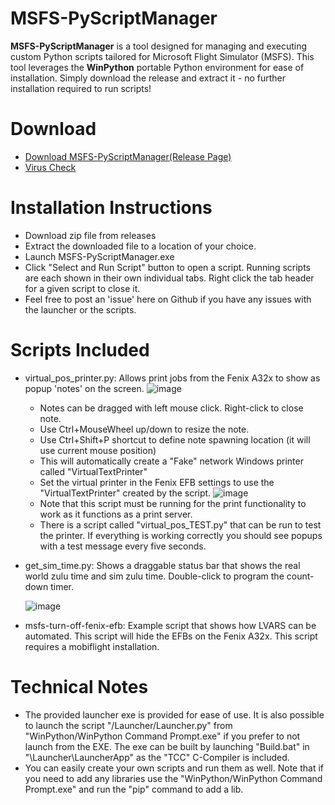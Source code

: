# MSFS-PyScriptManager

**MSFS-PyScriptManager** is a tool designed for managing and executing custom Python scripts tailored for Microsoft Flight Simulator (MSFS). This tool leverages the **WinPython** portable Python environment for ease of installation.  Simply download the release and extract it - no further installation required to run scripts!

# Download
- [Download MSFS-PyScriptManager(Release Page)](https://github.com/cgtrout/MSFS-PyScriptManager/releases/)
- [Virus Check](https://www.virustotal.com/gui/url/07c3071df3896db39018a70d2dd4946097df7f061c13e9477237b6bd57bc8189?nocache=1)
  
# Installation Instructions
- Download zip file from releases
- Extract the downloaded file to a location of your choice.
- Launch MSFS-PyScriptManager.exe
- Click "Select and Run Script" button to open a script. Running scripts are each shown in their own individual tabs.  Right click the tab header for a given script to close it.
- Feel free to post an 'issue' here on Github if you have any issues with the launcher or the scripts.

# Scripts Included
- virtual_pos_printer.py: Allows print jobs from the Fenix A32x to show as popup 'notes' on the screen.
![image](https://github.com/user-attachments/assets/5b0aac05-f1da-417e-a97b-be8261a4f1ba)
  - Notes can be dragged with left mouse click.  Right-click to close note.
  - Use Ctrl+MouseWheel up/down to resize the note.
  - Use Ctrl+Shift+P shortcut to define note spawning location (it will use current mouse position)
  - This will automatically create a "Fake" network Windows printer called "VirtualTextPrinter"
  - Set the virtual printer in the Fenix EFB settings to use the "VirtualTextPrinter" created by the script.
  ![image](https://github.com/user-attachments/assets/13a472df-3aa1-4977-8001-cc7ec6170d92)
  - Note that this script must be running for the print functionality to work as it functions as a print server.
  - There is a script called "virtual_pos_TEST.py" that can be run to test the printer.  If everything is working correctly you should see popups with a test message every five seconds.
- get_sim_time.py: Shows a draggable status bar that shows the real world zulu time and sim zulu time.  Double-click to program the count-down timer.

  ![image](https://github.com/user-attachments/assets/be003852-16e7-493b-907d-fcba4e586893)
- msfs-turn-off-fenix-efb: Example script that shows how LVARS can be automated.  This script will hide the EFBs on the Fenix A32x.  This script requires a mobiflight installation.
  
# Technical Notes
- The provided launcher exe is provided for ease of use.  It is also possible to launch the script "/Launcher/Launcher.py" from "WinPython/WinPython Command Prompt.exe" if you prefer to not launch from the EXE.  The exe can be built by launching "Build.bat" in "\Launcher\LauncherApp" as the "TCC" C-Compiler is included.
- You can easily create your own scripts and run them as well.  Note that if you need to add any libraries use the "WinPython/WinPython Command Prompt.exe" and run the "pip" command to add a lib.
